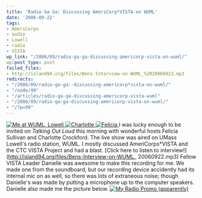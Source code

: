 ```yaml
---
title: 'Radio Ga Ga: Discussing AmeriCorp*VISTA on WUML'
date: '2006-09-22'
tags:
- AmeriCorps
- audio
- Lowell
- radio
- VISTA
wp_link: "/2006/09/radio-ga-ga-discussing-americorp-vista-on-wuml/"
wp:post_type: post
failed_files:
- http://island94.org/files/Bens-Interview-on-WUML_%2020060922.mp3
redirects:
- "/2006/09/radio-ga-ga:-discussing-americorp*vista-on-wuml/"
- "/node/99"
- "/articles/radio-ga-ga-discussing-americorp-vista-wuml"
- "/2006/09/radio-ga-ga-discussing-americorp-vista-on-wuml/"
- "/?p=99"
---
```


[ ![Me at WUML, Lowell](http://static.flickr.com/79/250219802_b405862f2c.jpg) ](http://www.flickr.com/photos/bensheldon/250219802/ "Photo Sharing") [ ![Charlotte](http://static.flickr.com/98/250226131_b63b2874d6_m.jpg) ](http://www.flickr.com/photos/bensheldon/250226131/ "Photo Sharing") [ ![Felicia](http://static.flickr.com/93/250226278_5ce4e0cbeb_m.jpg) ](http://www.flickr.com/photos/bensheldon/250226278/ "Photo Sharing")
I was lucky enough to be invited on _Talking Out Loud_ this morning with wonderful hosts Felicia Sullivan and Charlotte Crockford. The live show was aired on UMass Lowell's radio station, WUML. I mostly discussed AmeriCorps\*VISTA and the CTC VISTA Project and had a blast.
[Click here to listen to interview!](http://island94.org/files/Bens-Interview-on-WUML_ 20060922.mp3)
Fellow VISTA Leader Danielle was awesome to make this recording for me. We made one from the soundboard, but our recording device accidently had its internal mic on as well, so there was lots of extraneous noise; though Danielle's was made by putting a microphone up to the computer speakers. Danielle also made me the picture below.
[ ![My Radio Promo (apparently)](http://static.flickr.com/96/250225639_80731ceca5_m.jpg) ](http://www.flickr.com/photos/bensheldon/250225639/ "Photo Sharing")
